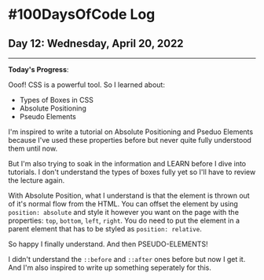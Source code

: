 # #100DaysOfCode Log

## Day 12: Wednesday, April 20, 2022

<hr>

**Today's Progress**:

Ooof! CSS is a powerful tool. So I learned about:

- Types of Boxes in CSS
- Absolute Positioning
- Pseudo Elements

I'm inspired to write a tutorial on Absolute Positioning and Pseduo Elements because I've used these properties before but never quite fully understood them until now.

But I'm also trying to soak in the information and LEARN before I dive into tutorials. I don't understand the types of boxes fully yet so I'll have to review the lecture again.

With Absolute Position, what I understand is that the element is thrown out of it's normal flow from the HTML. You can offset the element by using `position: absolute` and style it however you want on the page with the properties: `top`, `bottom`, `left`, `right`. You do need to put the element in a parent element that has to be styled as `position: relative`.

So happy I finally understand. And then PSEUDO-ELEMENTS!

I didn't understand the `::before` and `::after` ones before but now I get it. And I'm also inspired to write up something seperately for this.
